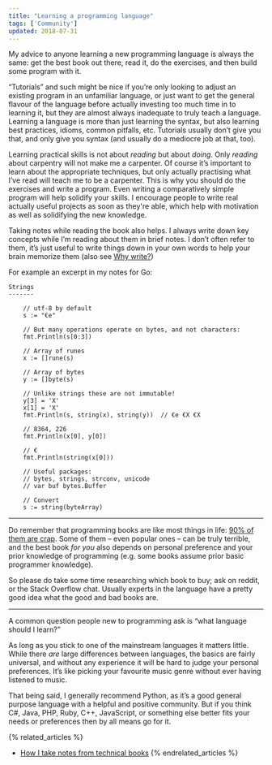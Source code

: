 ```yaml
---
title: "Learning a programming language"
tags: ['Community']
updated: 2018-07-31
---
```


My advice to anyone learning a new programming language is always the same: get
the best book out there, read it, do the exercises, and then build some program
with it.

“Tutorials” and such might be nice if you’re only looking to adjust an existing
program in an unfamiliar language, or just want to get the general flavour of
the language before actually investing too much time in to learning it, but they
are almost always inadequate to truly teach a language. Learning a language is
more than just learning the syntax, but also learning best practices, idioms,
common pitfalls, etc. Tutorials usually don’t give you that, and only give you
syntax (and usually do a mediocre job at that, too).

Learning practical skills is not about *reading* but about *doing*. Only
*reading* about carpentry will not make me a carpenter. Of course it’s important
to learn about the appropriate techniques, but only actually practising what I’ve
read will teach me to be a carpenter.
This is why you should do the exercises and write a program. Even writing a
comparatively simple program will help solidify your skills. I encourage people
to write real actually useful projects as soon as they're able, which help with
motivation as well as solidifying the new knowledge.

Taking notes while reading the book also helps. I always write down key concepts
while I’m reading about them in brief notes. I don’t often refer to them, it’s
just useful to write things down in your own words to help your brain memorize
them (also see [Why write?](/why-write.html))

For example an excerpt in my notes for Go:

    Strings
    -------

        // utf-8 by default
        s := "€e"

        // But many operations operate on bytes, and not characters:
        fmt.Println(s[0:3])

        // Array of runes
        x := []rune(s)

        // Array of bytes
        y := []byte(s)

        // Unlike strings these are not immutable!
        y[3] = 'X'
        x[1] = 'X'
        fmt.Println(s, string(x), string(y))  // €e €X €X

        // 8364, 226
        fmt.Println(x[0], y[0])

        // €
        fmt.Println(string(x[0]))

        // Useful packages:
        // bytes, strings, strconv, unicode
        // var buf bytes.Buffer

        // Convert
        s := string(byteArray)

---

Do remember that programming books are like most things in life: [90% of them
are crap](https://en.wikipedia.org/wiki/Sturgeon%27s_law). Some of them – even
popular ones – can be truly terrible, and the best book *for you* also depends
on personal preference and your prior knowledge of programming (e.g. some books
assume prior basic programmer knowledge).

So please do take some time researching which book to buy; ask on reddit, or the
Stack Overflow chat. Usually experts in the language have a pretty good idea
what the good and bad books are.

---

A common question people new to programming ask is “what language should I
learn?”

As long as you stick to one of the mainstream languages it matters little. While
there *are* large differences between languages, the basics are fairly
universal, and without any experience it will be hard to judge your personal
preferences. It’s like picking your favourite music genre without ever having
listened to music.

That being said, I generally recommend Python, as it’s a good general purpose
language with a helpful and positive community. But if you think C#, Java, PHP,
Ruby, C++, JavaScript, or something else better fits your needs or preferences
then by all means go for it.

{% related_articles %}
- [How I take notes from technical books](https://eddyerburgh.me/how-i-take-notes-from-technical-books)
{% endrelated_articles %}
